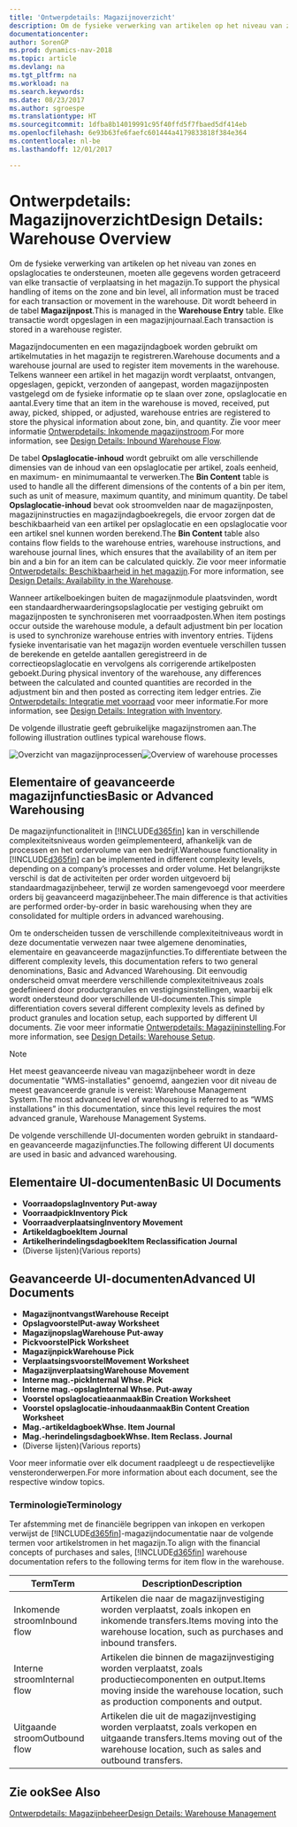 ```yaml
---
title: 'Ontwerpdetails: Magazijnoverzicht'
description: Om de fysieke verwerking van artikelen op het niveau van zones en opslaglocaties te ondersteunen, moeten alle gegevens worden getraceerd van elke transactie of verplaatsing in het magazijn. Dit wordt beheerd in de tabel **Magazijnpost**. Elke transactie wordt opgeslagen in een magazijnjournaal.
documentationcenter: 
author: SorenGP
ms.prod: dynamics-nav-2018
ms.topic: article
ms.devlang: na
ms.tgt_pltfrm: na
ms.workload: na
ms.search.keywords: 
ms.date: 08/23/2017
ms.author: sgroespe
ms.translationtype: HT
ms.sourcegitcommit: 1dfba8b14019991c95f40ffd5f7fbaed5df414eb
ms.openlocfilehash: 6e93b63fe6faefc601444a4179833818f384e364
ms.contentlocale: nl-be
ms.lasthandoff: 12/01/2017

---
```

# <a name="design-details-warehouse-overview"></a><span data-ttu-id="75f08-105">Ontwerpdetails: Magazijnoverzicht</span><span class="sxs-lookup"><span data-stu-id="75f08-105">Design Details: Warehouse Overview</span></span>
<span data-ttu-id="75f08-106">Om de fysieke verwerking van artikelen op het niveau van zones en opslaglocaties te ondersteunen, moeten alle gegevens worden getraceerd van elke transactie of verplaatsing in het magazijn.</span><span class="sxs-lookup"><span data-stu-id="75f08-106">To support the physical handling of items on the zone and bin level, all information must be traced for each transaction or movement in the warehouse.</span></span> <span data-ttu-id="75f08-107">Dit wordt beheerd in de tabel **Magazijnpost**.</span><span class="sxs-lookup"><span data-stu-id="75f08-107">This is managed in the **Warehouse Entry** table.</span></span> <span data-ttu-id="75f08-108">Elke transactie wordt opgeslagen in een magazijnjournaal.</span><span class="sxs-lookup"><span data-stu-id="75f08-108">Each transaction is stored in a warehouse register.</span></span>  

<span data-ttu-id="75f08-109">Magazijndocumenten en een magazijndagboek worden gebruikt om artikelmutaties in het magazijn te registreren.</span><span class="sxs-lookup"><span data-stu-id="75f08-109">Warehouse documents and a warehouse journal are used to register item movements in the warehouse.</span></span> <span data-ttu-id="75f08-110">Telkens wanneer een artikel in het magazijn wordt verplaatst, ontvangen, opgeslagen, gepickt, verzonden of aangepast, worden magazijnposten vastgelegd om de fysieke informatie op te slaan over zone, opslaglocatie en aantal.</span><span class="sxs-lookup"><span data-stu-id="75f08-110">Every time that an item in the warehouse is moved, received, put away, picked, shipped, or adjusted, warehouse entries are registered to store the physical information about zone, bin, and quantity.</span></span> <span data-ttu-id="75f08-111">Zie voor meer informatie [Ontwerpdetails: Inkomende magazijnstroom](design-details-outbound-warehouse-flow.md).</span><span class="sxs-lookup"><span data-stu-id="75f08-111">For more information, see [Design Details: Inbound Warehouse Flow](design-details-outbound-warehouse-flow.md).</span></span>  

<span data-ttu-id="75f08-112">De tabel **Opslaglocatie-inhoud** wordt gebruikt om alle verschillende dimensies van de inhoud van een opslaglocatie per artikel, zoals eenheid, en maximum- en minimumaantal te verwerken.</span><span class="sxs-lookup"><span data-stu-id="75f08-112">The **Bin Content** table is used to handle all the different dimensions of the contents of a bin per item, such as unit of measure, maximum quantity, and minimum quantity.</span></span> <span data-ttu-id="75f08-113">De tabel **Opslaglocatie-inhoud** bevat ook stroomvelden naar de magazijnposten, magazijninstructies en magazijndagboekregels, die ervoor zorgen dat de beschikbaarheid van een artikel per opslaglocatie en een opslaglocatie voor een artikel snel kunnen worden berekend.</span><span class="sxs-lookup"><span data-stu-id="75f08-113">The **Bin Content** table also contains flow fields to the warehouse entries, warehouse instructions, and warehouse journal lines, which ensures that the availability of an item per bin and a bin for an item can be calculated quickly.</span></span> <span data-ttu-id="75f08-114">Zie voor meer informatie [Ontwerpdetails: Beschikbaarheid in het magazijn](design-details-availability-in-the-warehouse.md).</span><span class="sxs-lookup"><span data-stu-id="75f08-114">For more information, see [Design Details: Availability in the Warehouse](design-details-availability-in-the-warehouse.md).</span></span>  

<span data-ttu-id="75f08-115">Wanneer artikelboekingen buiten de magazijnmodule plaatsvinden, wordt een standaardherwaarderingsopslaglocatie per vestiging gebruikt om magazijnposten te synchroniseren met voorraadposten.</span><span class="sxs-lookup"><span data-stu-id="75f08-115">When item postings occur outside the warehouse module, a default adjustment bin per location is used to synchronize warehouse entries with inventory entries.</span></span> <span data-ttu-id="75f08-116">Tijdens fysieke inventarisatie van het magazijn worden eventuele verschillen tussen de berekende en getelde aantallen geregistreerd in de correctieopslaglocatie en vervolgens als corrigerende artikelposten geboekt.</span><span class="sxs-lookup"><span data-stu-id="75f08-116">During physical inventory of the warehouse, any differences between the calculated and counted quantities are recorded in the adjustment bin and then posted as correcting item ledger entries.</span></span> <span data-ttu-id="75f08-117">Zie [Ontwerpdetails: Integratie met voorraad](design-details-integration-with-inventory.md) voor meer informatie.</span><span class="sxs-lookup"><span data-stu-id="75f08-117">For more information, see [Design Details: Integration with Inventory](design-details-integration-with-inventory.md).</span></span>  

<span data-ttu-id="75f08-118">De volgende illustratie geeft gebruikelijke magazijnstromen aan.</span><span class="sxs-lookup"><span data-stu-id="75f08-118">The following illustration outlines typical warehouse flows.</span></span>  

<span data-ttu-id="75f08-119">![Overzicht van magazijnprocessen](media/design_details_warehouse_management_overview.png "design_details_warehouse_management_overview")</span><span class="sxs-lookup"><span data-stu-id="75f08-119">![Overview of warehouse processes](media/design_details_warehouse_management_overview.png "design_details_warehouse_management_overview")</span></span>  

## <a name="basic-or-advanced-warehousing"></a><span data-ttu-id="75f08-120">Elementaire of geavanceerde magazijnfuncties</span><span class="sxs-lookup"><span data-stu-id="75f08-120">Basic or Advanced Warehousing</span></span>  
<span data-ttu-id="75f08-121">De magazijnfunctionaliteit in [!INCLUDE[d365fin](includes/d365fin_md.md)] kan in verschillende complexiteitsniveaus worden geïmplementeerd, afhankelijk van de processen en het ordervolume van een bedrijf.</span><span class="sxs-lookup"><span data-stu-id="75f08-121">Warehouse functionality in [!INCLUDE[d365fin](includes/d365fin_md.md)] can be implemented in different complexity levels, depending on a company’s processes and order volume.</span></span> <span data-ttu-id="75f08-122">Het belangrijkste verschil is dat de activiteiten per order worden uitgevoerd bij standaardmagazijnbeheer, terwijl ze worden samengevoegd voor meerdere orders bij geavanceerd magazijnbeheer.</span><span class="sxs-lookup"><span data-stu-id="75f08-122">The main difference is that activities are performed order-by-order in basic warehousing when they are consolidated for multiple orders in advanced warehousing.</span></span>  

 <span data-ttu-id="75f08-123">Om te onderscheiden tussen de verschillende complexiteitniveaus wordt in deze documentatie verwezen naar twee algemene denominaties, elementaire en geavanceerde magazijnfuncties.</span><span class="sxs-lookup"><span data-stu-id="75f08-123">To differentiate between the different complexity levels, this documentation refers to two general denominations, Basic and Advanced Warehousing.</span></span> <span data-ttu-id="75f08-124">Dit eenvoudig onderscheid omvat meerdere verschillende complexiteitniveaus zoals gedefinieerd door productgranules en vestigingsinstellingen, waarbij elk wordt ondersteund door verschillende UI-documenten.</span><span class="sxs-lookup"><span data-stu-id="75f08-124">This simple differentiation covers several different complexity levels as defined by product granules and location setup, each supported by different UI documents.</span></span> <span data-ttu-id="75f08-125">Zie voor meer informatie [Ontwerpdetails: Magazijninstelling](design-details-warehouse-setup.md).</span><span class="sxs-lookup"><span data-stu-id="75f08-125">For more information, see [Design Details: Warehouse Setup](design-details-warehouse-setup.md).</span></span>  

> [!NOTE]  
>  <span data-ttu-id="75f08-126">Het meest geavanceerde niveau van magazijnbeheer wordt in deze documentatie "WMS-installaties" genoemd, aangezien voor dit niveau de meest geavanceerde granule is vereist: Warehouse Management System.</span><span class="sxs-lookup"><span data-stu-id="75f08-126">The most advanced level of warehousing is referred to as “WMS installations” in this documentation, since this level requires the most advanced granule, Warehouse Management Systems.</span></span>  

 <span data-ttu-id="75f08-127">De volgende verschillende UI-documenten worden gebruikt in standaard- en geavanceerde magazijnfuncties.</span><span class="sxs-lookup"><span data-stu-id="75f08-127">The following different UI documents are used in basic and advanced warehousing.</span></span>  

## <a name="basic-ui-documents"></a><span data-ttu-id="75f08-128">Elementaire UI-documenten</span><span class="sxs-lookup"><span data-stu-id="75f08-128">Basic UI Documents</span></span>  

-   <span data-ttu-id="75f08-129">**Voorraadopslag**</span><span class="sxs-lookup"><span data-stu-id="75f08-129">**Inventory Put-away**</span></span>  
-   <span data-ttu-id="75f08-130">**Voorraadpick**</span><span class="sxs-lookup"><span data-stu-id="75f08-130">**Inventory Pick**</span></span>  
-   <span data-ttu-id="75f08-131">**Voorraadverplaatsing**</span><span class="sxs-lookup"><span data-stu-id="75f08-131">**Inventory Movement**</span></span>  
-   <span data-ttu-id="75f08-132">**Artikeldagboek**</span><span class="sxs-lookup"><span data-stu-id="75f08-132">**Item Journal**</span></span>  
-   <span data-ttu-id="75f08-133">**Artikelherindelingsdagboek**</span><span class="sxs-lookup"><span data-stu-id="75f08-133">**Item Reclassification Journal**</span></span>  
-   <span data-ttu-id="75f08-134">(Diverse lijsten)</span><span class="sxs-lookup"><span data-stu-id="75f08-134">(Various reports)</span></span>  

## <a name="advanced-ui-documents"></a><span data-ttu-id="75f08-135">Geavanceerde UI-documenten</span><span class="sxs-lookup"><span data-stu-id="75f08-135">Advanced UI Documents</span></span>  

-   <span data-ttu-id="75f08-136">**Magazijnontvangst**</span><span class="sxs-lookup"><span data-stu-id="75f08-136">**Warehouse Receipt**</span></span>  
-   <span data-ttu-id="75f08-137">**Opslagvoorstel**</span><span class="sxs-lookup"><span data-stu-id="75f08-137">**Put-away Worksheet**</span></span>  
-   <span data-ttu-id="75f08-138">**Magazijnopslag**</span><span class="sxs-lookup"><span data-stu-id="75f08-138">**Warehouse Put-away**</span></span>  
-   <span data-ttu-id="75f08-139">**Pickvoorstel**</span><span class="sxs-lookup"><span data-stu-id="75f08-139">**Pick Worksheet**</span></span>  
-   <span data-ttu-id="75f08-140">**Magazijnpick**</span><span class="sxs-lookup"><span data-stu-id="75f08-140">**Warehouse Pick**</span></span>  
-   <span data-ttu-id="75f08-141">**Verplaatsingsvoorstel**</span><span class="sxs-lookup"><span data-stu-id="75f08-141">**Movement Worksheet**</span></span>  
-   <span data-ttu-id="75f08-142">**Magazijnverplaatsing**</span><span class="sxs-lookup"><span data-stu-id="75f08-142">**Warehouse Movement**</span></span>  
-   <span data-ttu-id="75f08-143">**Interne mag.-pick**</span><span class="sxs-lookup"><span data-stu-id="75f08-143">**Internal Whse. Pick**</span></span>  
-   <span data-ttu-id="75f08-144">**Interne mag.-opslag**</span><span class="sxs-lookup"><span data-stu-id="75f08-144">**Internal Whse. Put-away**</span></span>  
-   <span data-ttu-id="75f08-145">**Voorstel opslaglocatieaanmaak**</span><span class="sxs-lookup"><span data-stu-id="75f08-145">**Bin Creation Worksheet**</span></span>  
-   <span data-ttu-id="75f08-146">**Voorstel opslaglocatie-inhoudaanmaak**</span><span class="sxs-lookup"><span data-stu-id="75f08-146">**Bin Content Creation Worksheet**</span></span>  
-   <span data-ttu-id="75f08-147">**Mag.-artikeldagboek**</span><span class="sxs-lookup"><span data-stu-id="75f08-147">**Whse. Item Journal**</span></span>  
-   <span data-ttu-id="75f08-148">**Mag.-herindelingsdagboek**</span><span class="sxs-lookup"><span data-stu-id="75f08-148">**Whse. Item Reclass. Journal**</span></span>  
-   <span data-ttu-id="75f08-149">(Diverse lijsten)</span><span class="sxs-lookup"><span data-stu-id="75f08-149">(Various reports)</span></span>  

<span data-ttu-id="75f08-150">Voor meer informatie over elk document raadpleegt u de respectievelijke vensteronderwerpen.</span><span class="sxs-lookup"><span data-stu-id="75f08-150">For more information about each document, see the respective window topics.</span></span>  

### <a name="terminology"></a><span data-ttu-id="75f08-151">Terminologie</span><span class="sxs-lookup"><span data-stu-id="75f08-151">Terminology</span></span>  
<span data-ttu-id="75f08-152">Ter afstemming met de financiële begrippen van inkopen en verkopen verwijst de [!INCLUDE[d365fin](includes/d365fin_md.md)]-magazijndocumentatie naar de volgende termen voor artikelstromen in het magazijn.</span><span class="sxs-lookup"><span data-stu-id="75f08-152">To align with the financial concepts of purchases and sales, [!INCLUDE[d365fin](includes/d365fin_md.md)] warehouse documentation refers to the following terms for item flow in the warehouse.</span></span>  

|<span data-ttu-id="75f08-153">Term</span><span class="sxs-lookup"><span data-stu-id="75f08-153">Term</span></span>|<span data-ttu-id="75f08-154">Description</span><span class="sxs-lookup"><span data-stu-id="75f08-154">Description</span></span>|  
|----------|---------------------------------------|  
|<span data-ttu-id="75f08-155">Inkomende stroom</span><span class="sxs-lookup"><span data-stu-id="75f08-155">Inbound flow</span></span>|<span data-ttu-id="75f08-156">Artikelen die naar de magazijnvestiging worden verplaatst, zoals inkopen en inkomende transfers.</span><span class="sxs-lookup"><span data-stu-id="75f08-156">Items moving into the warehouse location, such as purchases and inbound transfers.</span></span>|  
|<span data-ttu-id="75f08-157">Interne stroom</span><span class="sxs-lookup"><span data-stu-id="75f08-157">Internal flow</span></span>|<span data-ttu-id="75f08-158">Artikelen die binnen de magazijnvestiging worden verplaatst, zoals productiecomponenten en output.</span><span class="sxs-lookup"><span data-stu-id="75f08-158">Items moving inside the warehouse location, such as production components and output.</span></span>|  
|<span data-ttu-id="75f08-159">Uitgaande stroom</span><span class="sxs-lookup"><span data-stu-id="75f08-159">Outbound flow</span></span>|<span data-ttu-id="75f08-160">Artikelen die uit de magazijnvestiging worden verplaatst, zoals verkopen en uitgaande transfers.</span><span class="sxs-lookup"><span data-stu-id="75f08-160">Items moving out of the warehouse location, such as sales and outbound transfers.</span></span>|  

## <a name="see-also"></a><span data-ttu-id="75f08-161">Zie ook</span><span class="sxs-lookup"><span data-stu-id="75f08-161">See Also</span></span>  
 [<span data-ttu-id="75f08-162">Ontwerpdetails: Magazijnbeheer</span><span class="sxs-lookup"><span data-stu-id="75f08-162">Design Details: Warehouse Management</span></span>](design-details-warehouse-management.md)

